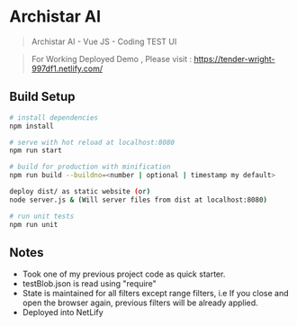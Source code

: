 # Archistar AI

> Archistar AI - Vue JS - Coding TEST UI

> For Working Deployed Demo , Please visit : https://tender-wright-997df1.netlify.com/

## Build Setup

``` bash
# install dependencies
npm install

# serve with hot reload at localhost:8080
npm run start

# build for production with minification
npm run build --buildno=<number | optional | timestamp my default>

deploy dist/ as static website (or)
node server.js & (Will server files from dist at localhost:8080)

# run unit tests
npm run unit
```

## Notes

 * Took one of my previous project code as quick starter.
 * testBlob.json is read using "require"
 * State is maintained for all filters except range filters, i.e If you close and open the browser again, previous filters will be already applied.
 * Deployed into NetLify

